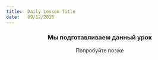 ```yaml
---
title:  Daily Lesson Title
date:   09/12/2016
---
```


### <center>Мы подготавливаем данный урок</center> 

 <center>Попробуйте позже</center>